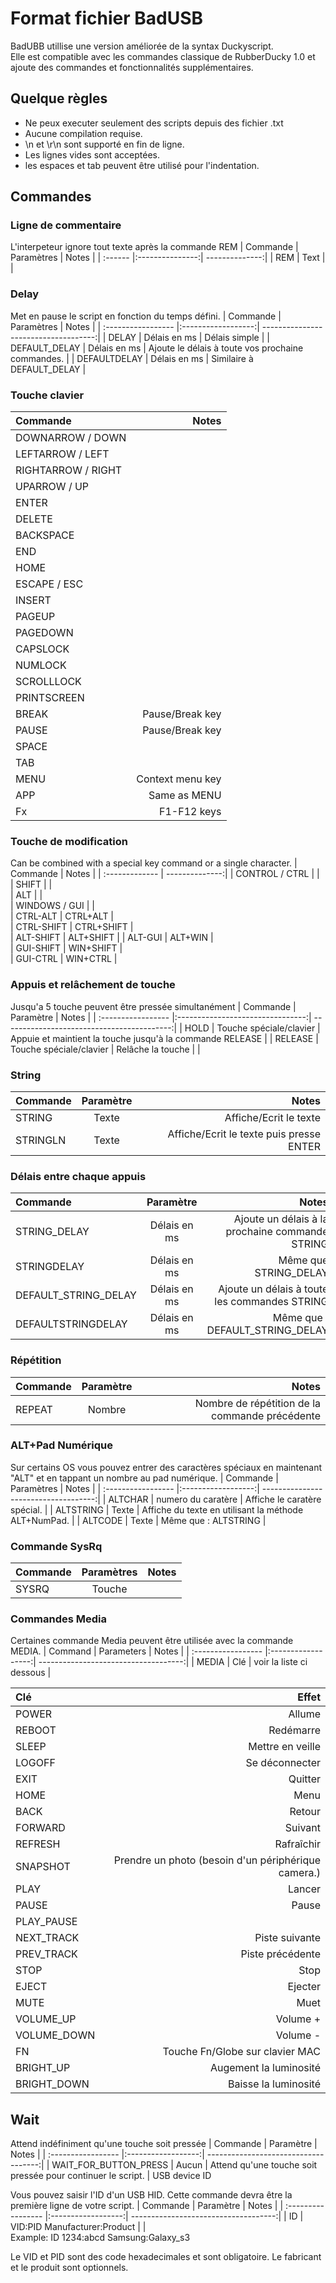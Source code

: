 # Format fichier BadUSB 
BadUBB utillise une version améliorée de la syntax Duckyscript.<br>
Elle est compatible avec les commandes classique de RubberDucky 1.0 et ajoute des commandes et fonctionnalités supplémentaires.

## Quelque règles
- Ne peux executer seulement des scripts depuis des fichier .txt
- Aucune compilation requise.
- \n et \r\n sont supporté en fin de ligne.
- Les lignes vides sont acceptées. 
- les espaces et tab peuvent être utilisé pour l'indentation.


## Commandes
### Ligne de commentaire
L'interpeteur ignore tout texte après la commande REM
| Commande |	Paramètres      | Notes          |
| :------ |:---------------:| --------------:|
| REM 	  | Text    |                |	


### Delay
Met en pause le script en fonction du temps défini.
| Commande            | Paramètres         | Notes                                |
| :----------------- |:------------------:| ------------------------------------:|
| DELAY  	           | Délais en ms |	Délais simple                         |
| DEFAULT_DELAY 	   | Délais en ms | Ajoute le délais à toute vos prochaine commandes. |
| DEFAULTDELAY 	     | Délais en ms | Similaire à DEFAULT_DELAY                |

### Touche clavier
| Commande            | Notes            |
| :----------------- | ----------------:| 
| DOWNARROW / DOWN 	 |                  |  
| LEFTARROW / LEFT 	 |                  | 
| RIGHTARROW / RIGHT |                  |   
| UPARROW / UP 	     |                  |  
| ENTER 	           |                  |
| DELETE 	           |                  |   
| BACKSPACE 	       |                  |    
| END 	             |                  |   
| HOME 	             |                  |   
| ESCAPE / ESC 	     |                  |   
| INSERT 	           |                  |   
| PAGEUP 	           |                  |   
| PAGEDOWN 	         |                  |     
| CAPSLOCK 	         |                  |   
| NUMLOCK 	         |                  |  
| SCROLLLOCK 	       |                  |  
| PRINTSCREEN 	     |                  |  
| BREAK 	           | Pause/Break key  |
| PAUSE 	           | Pause/Break key  |
| SPACE 	           |                  |
| TAB 	             |                  |
| MENU 	             | Context menu key |
| APP 	             | Same as MENU     |
| Fx                 | F1-F12 keys      |

### Touche de modification
Can be combined with a special key command or a single character.
| Commande        |	Notes         |
| :------------- | --------------:|
| CONTROL / CTRL |                |	   
| SHIFT 	       |                |  
| ALT            | 	              |  
| WINDOWS / GUI  |	              |  
| CTRL-ALT 	     | CTRL+ALT       |  
| CTRL-SHIFT 	   | CTRL+SHIFT     |  
| ALT-SHIFT 	   | ALT+SHIFT      | 
| ALT-GUI 	     | ALT+WIN        |  
| GUI-SHIFT 	   | WIN+SHIFT      |   
| GUI-CTRL 	     | WIN+CTRL       |   

### Appuis et relâchement de touche
Jusqu'a 5 touche peuvent être pressée simultanément
| Commande            | Paramètre        | Notes                                |
| :----------------- |:--------------------------------:| ------------------------------------------:|
| HOLD 	             | Touche spéciale/clavier | Appuie et maintient la touche jusqu'à la commande RELEASE |
| RELEASE            | Touche spéciale/clavier | Relâche la touche |                               |

### String
| Commande            | Paramètre     | Notes                                      |
| :----------------- |:--------------:| ------------------------------------------:|
| STRING             | Texte    | Affiche/Ecrit le texte                          |
| STRINGLN 	         | Texte 	  | Affiche/Ecrit le texte puis presse ENTER |
  
### Délais entre chaque appuis
| Commande            | Paramètre         | Notes                                |
| :----------------- |:------------------:| ------------------------------------:|
| STRING_DELAY         | Délais en ms | Ajoute un délais à la prochaine commande STRING |
| STRINGDELAY          | Délais en ms | Même que STRING_DELAY |
| DEFAULT_STRING_DELAY | Délais en ms | Ajoute un délais à toute les commandes STRING |
| DEFAULTSTRINGDELAY   | Délais en ms | Même que : DEFAULT_STRING_DELAY |

### Répétition
| Commande            | Paramètre         | Notes                                |
| :----------------- |:------------------:| ------------------------------------:|
| REPEAT | Nombre | Nombre de répétition de la commande précédente |

### ALT+Pad Numérique
Sur certains OS vous pouvez entrer des caractères spéciaux en maintenant "ALT" et en tappant un nombre au pad numérique. 
| Commande            | Paramètres         | Notes                                |
| :----------------- |:------------------:| ------------------------------------:|
| ALTCHAR   | numero du caratère | Affiche le caratère spécial. |
| ALTSTRING | Texte | Affiche du texte en utilisant la méthode ALT+NumPad. |
| ALTCODE   | Texte | Même que : ALTSTRING |

### Commande SysRq
| Commande            | Paramètres        | Notes                                |
| :----------------- |:------------------:| ------------------------------------:|
| SYSRQ | Touche |  | 	

### Commandes Media
Certaines commande Media peuvent être utilisée avec la commande MEDIA.
| Command            | Parameters         | Notes                                |
| :----------------- |:------------------:| ------------------------------------:|
| MEDIA |	Clé | voir la liste ci dessous | 	

| Clé | Effet |
|:----|------:|
| POWER | Allume | 	
| REBOOT |	Redémarre
| SLEEP |	Mettre en veille
| LOGOFF |	Se déconnecter
| EXIT 	| Quitter
| HOME 	| Menu 
| BACK 	| Retour
| FORWARD 	| Suivant
| REFRESH 	| Rafraîchir
| SNAPSHOT |	Prendre un photo (besoin d'un périphérique camera.)
| PLAY 	| Lancer
| PAUSE 	| Pause
| PLAY_PAUSE 	| 
| NEXT_TRACK |	Piste suivante
| PREV_TRACK 	| Piste précédente
| STOP 	| Stop
| EJECT 	| Ejecter
| MUTE 	| Muet
| VOLUME_UP |	Volume +
| VOLUME_DOWN 	| Volume -
| FN | Touche Fn/Globe sur clavier MAC
| BRIGHT_UP |	Augement la luminosité
| BRIGHT_DOWN |	Baisse la luminosité

## Wait
Attend indéfiniment qu'une touche soit pressée
| Commande            | Paramètre         | Notes                                |
| :----------------- |:------------------:| ------------------------------------:|
| WAIT_FOR_BUTTON_PRESS |	Aucun | Attend qu'une touche soit pressée pour continuer le script. | 
USB device ID

Vous pouvez saisir l'ID d'un USB HID. Cette commande devra être la première ligne de votre script.
| Commande            | Paramètre         | Notes                                |
| :----------------- |:------------------:| ------------------------------------:|
| ID | VID:PID Manufacturer:Product |  | 	
Example: ID 1234:abcd Samsung:Galaxy_s3

Le VID et PID sont des code hexadecimales et sont obligatoire. Le fabricant et le produit sont optionnels.
